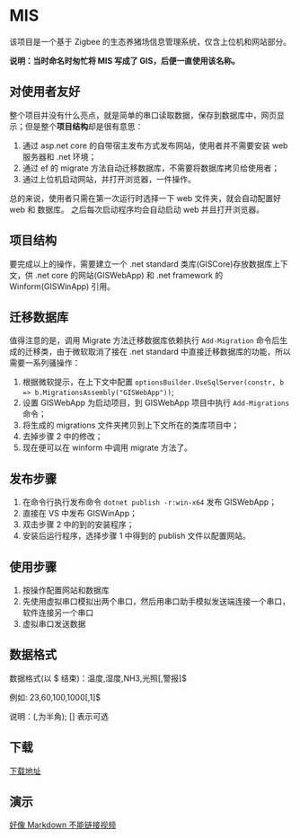 # MIS

该项目是一个基于 Zigbee 的生态养猪场信息管理系统，仅含上位机和网站部分。

**说明：当时命名时匆忙将 MIS 写成了 GIS，后便一直使用该名称。**

## 对使用者友好

整个项目并没有什么亮点，就是简单的串口读取数据，保存到数据库中，网页显示；但是整个**项目结构**却是很有意思：

1. 通过 asp.net core 的自带宿主发布方式发布网站，使用者并不需要安装 web 服务器和 .net 环境；
2. 通过 ef 的 migrate 方法自动迁移数据库，不需要将数据库拷贝给使用者；
3. 通过上位机启动网站，并打开浏览器，一件操作。

总的来说，使用者只需在第一次运行时选择一下 web 文件夹，就会自动配置好 web 和 数据库。
之后每次启动程序均会自动启动 web 并且打开浏览器。

## 项目结构

要完成以上的操作，需要建立一个 .net standard 类库(GISCore)存放数据库上下文，供 .net core 的网站(GISWebApp) 和 .net framework 的 Winform(GISWinApp) 引用。

## 迁移数据库

值得注意的是，调用 Migrate 方法迁移数据库依赖执行 `Add-Migration` 命令后生成的迁移类，由于微软取消了接在 .net standard 中直接迁移数据库的功能，所以需要一系列骚操作：

1. 根据微软提示，在上下文中配置 `optionsBuilder.UseSqlServer(constr, b => b.MigrationsAssembly("GISWebApp"))`;
2. 设置 GISWebApp 为启动项目，到 GISWebApp 项目中执行 `Add-Migrations` 命令；
3. 将生成的 migrations 文件夹拷贝到上下文所在的类库项目中；
4. 去掉步骤 2 中的修改；
5. 现在便可以在 winform 中调用 migrate 方法了。

## 发布步骤

1. 在命令行执行发布命令 `dotnet publish -r:win-x64` 发布 GISWebApp；
2. 直接在 VS 中发布 GISWinApp；
3. 双击步骤 2 中的到的安装程序；
4. 安装后运行程序，选择步骤 1 中得到的 publish 文件以配置网站。

## 使用步骤

1. 按操作配置网站和数据库
2. 先使用虚拟串口模拟出两个串口，然后用串口助手模拟发送端连接一个串口，软件连接另一个串口
3. 虚拟串口发送数据

## 数据格式

数据格式(以 $ 结束)：温度,湿度,NH3,光照[,警报]$

例如: 23,60,100,1000[,1]$

说明：(,为半角); [] 表示可选

## 下载

[下载地址](https://github.com/Dudeping/MIS/releases)

## 演示

[好像 Markdown 不能链接视频](http://t.cn/R3swG9R)